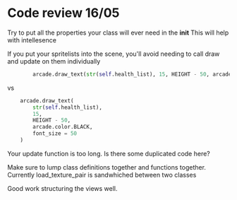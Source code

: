 # Code review 16/05


Try to put all the properties your class will ever need in the __init__
This will help with intellesence

If you put your spritelists into the scene, you'll avoid needing to call draw and update
on them individually


```python
        arcade.draw_text(str(self.health_list), 15, HEIGHT - 50, arcade.color.BLACK, font_size = 50)
```

vs

```python 
    arcade.draw_text(
        str(self.health_list), 
        15, 
        HEIGHT - 50, 
        arcade.color.BLACK, 
        font_size = 50
    )
```


Your update function is too long. Is there some duplicated code here?

Make sure to lump class definitions together and functions together. Currently load_texture_pair
is sandwhiched between two classes

Good work structuring the views well. 

